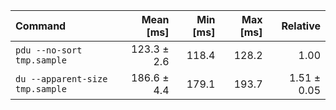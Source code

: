 | Command | Mean [ms] | Min [ms] | Max [ms] | Relative |
|:---|---:|---:|---:|---:|
| `pdu --no-sort tmp.sample` | 123.3 ± 2.6 | 118.4 | 128.2 | 1.00 |
| `du --apparent-size tmp.sample` | 186.6 ± 4.4 | 179.1 | 193.7 | 1.51 ± 0.05 |
